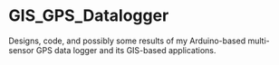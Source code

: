 GIS_GPS_Datalogger
==================

Designs, code, and possibly some results of my Arduino-based multi-sensor GPS data logger and its GIS-based applications.

